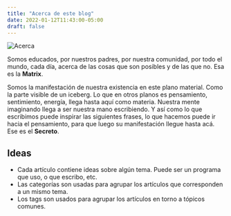 ```yaml
---
title: "Acerca de este blog"
date: 2022-01-12T11:43:00-05:00
draft: false
---
```


![Acerca](acerca.png)

Somos educados, por nuestros padres, por nuestra comunidad, por todo el mundo, cada día, acerca de las cosas que son posibles y de las que no. Esa es la **Matrix**.

Somos la manifestación de nuestra existencia en este plano material. Como la parte visible de un iceberg. 
Lo que en otros planos es pensamiento, sentimiento, energía, llega hasta aquí como materia. Nuestra mente imaginando llega a ser nuestra mano escribiendo. Y así como lo que escribimos puede inspirar las siguientes frases, lo que hacemos puede ir hacia el pensamiento, para que luego su manifestación llegue hasta acá. Ese es el **Secreto**.

## Ideas
- Cada artículo contiene ideas sobre algún tema. Puede ser un programa que uso, o que escribo, etc.
- Las categorías son usadas para agrupar los artículos que corresponden a un mismo tema.
- Los tags son usados para agrupar los artículos en torno a tópicos comunes.